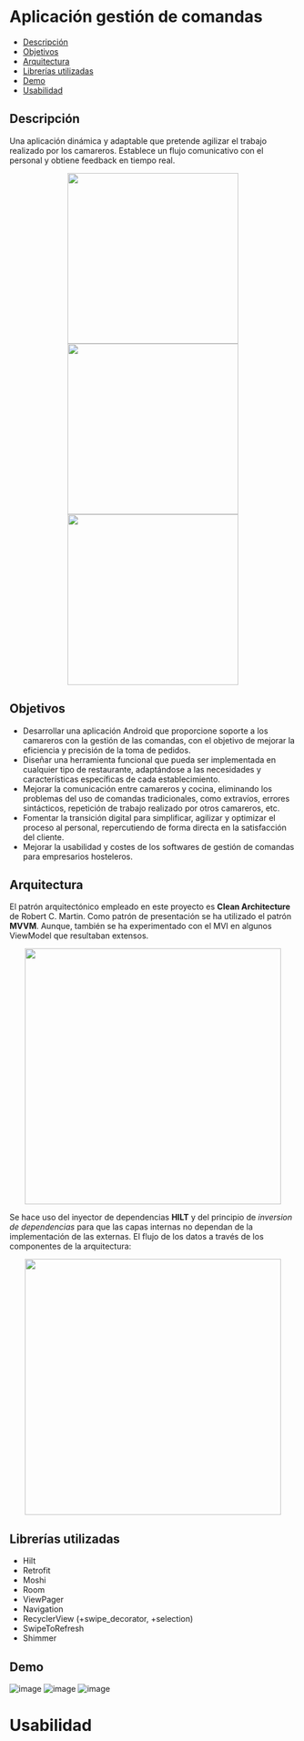 # Aplicación gestión de comandas
- [Descripción](#descripción)
- [Objetivos](#objetivos)
- [Arquitectura](#arquitectura)
- [Librerías utilizadas](#librerías-utilizadas)
- [Demo](#demo)
- [Usabilidad](#usabilidad)

## Descripción
Una aplicación dinámica y adaptable que pretende agilizar el trabajo realizado por los camareros. Establece un flujo comunicativo con el personal y
obtiene feedback en tiempo real.
<div align="center">
  <img height="300" src="https://github.com/aperher/android-comandas-tfg/assets/100694428/fad69d60-3118-4058-a1c6-846937921e6e"/>
  <img height="300" src="https://github.com/aperher/android-comandas-tfg/assets/100694428/3e0fc69a-d5bf-4c35-b0a4-08ee9d97e06c"/>
  <img height="300" src="https://github.com/aperher/android-comandas-tfg/assets/100694428/67323e3d-ff4c-424b-9abd-b4e634eaec46)"/>
</div>

## Objetivos
- Desarrollar una aplicación Android que proporcione soporte a los camareros con la gestión de las comandas, con el objetivo de mejorar la eficiencia y precisión de la toma de pedidos.
-	Diseñar una herramienta funcional que pueda ser implementada en cualquier tipo de restaurante, adaptándose a las necesidades y características específicas de cada establecimiento.
- Mejorar la comunicación entre camareros y cocina, eliminando los problemas del uso de comandas tradicionales, como extravíos, errores sintácticos, repetición de trabajo realizado por otros camareros, etc. 
-	Fomentar la transición digital para simplificar, agilizar y optimizar el proceso al personal, repercutiendo de forma directa en la satisfacción del cliente.
-	Mejorar la usabilidad y costes de los softwares de gestión de comandas para empresarios hosteleros.

## Arquitectura
El patrón arquitectónico empleado en este proyecto es **Clean Architecture** de Robert C. Martin. Como patrón de presentación se ha utilizado el patrón **MVVM**. 
Aunque, también se ha experimentado con el MVI en algunos ViewModel que resultaban extensos.
<div align="center">
  <img width="450" src="https://github.com/aperher/android-comandas-tfg/assets/100694428/672c0feb-e963-48b6-ad82-eda1002ad01f"/>
</div>

Se hace uso del inyector de dependencias **HILT** y del principio de *inversion de dependencias* para que las capas internas no dependan de la 
implementación de las externas. El flujo de los datos a través de los componentes de la arquitectura:

<div align="center">
  <img width="450" src="https://github.com/aperher/android-comandas-tfg/assets/100694428/34509b47-29ad-4bd3-aef5-c08e16ec5b24"/>
</div>

## Librerías utilizadas
- Hilt
- Retrofit
- Moshi
- Room
- ViewPager
- Navigation
- RecyclerView (+swipe_decorator, +selection)
- SwipeToRefresh
- Shimmer

## Demo
![image](https://github.com/aperher/android-comandas-tfg/assets/100694428/bf12b827-2c53-42e5-ab7d-96da1a7fc219)
![image](https://github.com/aperher/android-comandas-tfg/assets/100694428/929c550a-034f-4b0f-98ea-5996cf264b9a)
![image](https://github.com/aperher/android-comandas-tfg/assets/100694428/2419fcc7-32af-4016-91cc-b87fa0445da3)

# Usabilidad
